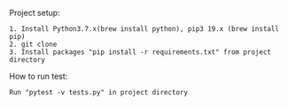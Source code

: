 Project setup:
~~~
1. Install Python3.7.x(brew install python), pip3 19.x (brew install pip)
2. git clone
3. Install packages "pip install -r requirements.txt" from project directory
~~~

How to run test:
~~~
Run "pytest -v tests.py" in project directory